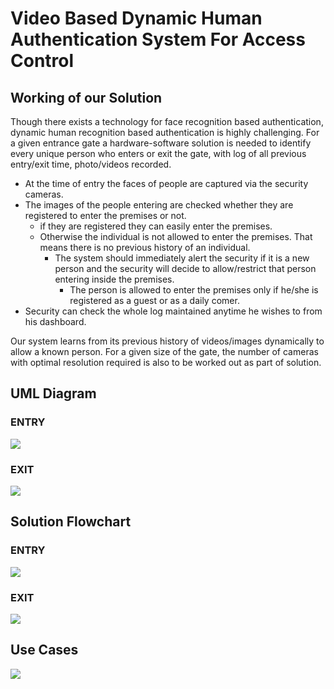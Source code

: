 # Video Based Dynamic Human Authentication System For Access Control

## Working of our Solution

Though there exists a technology for face recognition based authentication, dynamic human recognition based authentication is highly challenging. For a given entrance gate a hardware-software solution is needed to identify every unique person who enters or exit the gate, with log of all previous entry/exit time, photo/videos recorded. 
- At the time of entry the faces of people are captured via the security cameras.
-  The images of the people entering are checked whether they are registered to enter the premises or not.
     -  if they are registered they can easily enter the premises. 
     - Otherwise the individual is not allowed to enter the premises. That means there is no previous history of an individual. 
        - The system should immediately alert the security if it is a new person and the security will decide to allow/restrict that person entering inside the premises. 
            -  The person is allowed to enter the premises only if he/she  is registered as a guest or as a daily comer. 
- Security can check the whole log maintained anytime he  wishes to from his dashboard.

Our system  learns from its previous history of videos/images dynamically to allow a known person. For a given size of the gate, the number of cameras with optimal resolution required is also to be worked out as part of solution.


## UML Diagram 

### ENTRY

[![](https://mermaid.ink/img/eyJjb2RlIjoic2VxdWVuY2VEaWFncmFtXG5QZXJzb24gLT4-IENhbWVyYTogRmV0Y2hlcyBldmVyeSBmcmFtZVxuQ2FtZXJhIC0tPiBBV1MgYW5kIERhdGFiYXNlOiBQcm9jZXNzZXMgdGhlIGZyYW1lIGFuZCBDaGVja3Mga25vd24gb3IgdW5rbm93blxuQVdTIGFuZCBEYXRhYmFzZSAtLT4-IExvZyBFbnRyeSA6IEtub3duICBcbkFXUyBhbmQgRGF0YWJhc2UgLS1YIFNlY3VyaXR5IDogVW5rbm93biBOb3RpZmllZFxuU2VjdXJpdHkgLT4-IFBlcnNvbiA6IFNlY3VyaXR5IENoZWNrXG5QZXJzb24gLS0-PiBBV1MgYW5kIERhdGFiYXNlOiBDaGVja2luZyBjbGVhciBhbmQgUmVnaXN0cmF0aW9uIGRvbmVcbkFXUyBhbmQgRGF0YWJhc2UgLS0-PiBMb2cgRW50cnkgOiBFbnRyeSBvZiB0aGUgbmV3IHJlZ2lzdHJhdGlvblxuTG9nIEVudHJ5IC0-PiBTZWN1cml0eSA6IE5ldyBFbnRyeSBOb3RpZmllZFxuIiwibWVybWFpZCI6eyJ0aGVtZSI6ImRlZmF1bHQifX0)](https://mermaid-js.github.io/mermaid-live-editor/#/edit/eyJjb2RlIjoic2VxdWVuY2VEaWFncmFtXG5QZXJzb24gLT4-IENhbWVyYTogRmV0Y2hlcyBldmVyeSBmcmFtZVxuQ2FtZXJhIC0tPiBBV1MgYW5kIERhdGFiYXNlOiBQcm9jZXNzZXMgdGhlIGZyYW1lIGFuZCBDaGVja3Mga25vd24gb3IgdW5rbm93blxuQVdTIGFuZCBEYXRhYmFzZSAtLT4-IExvZyBFbnRyeSA6IEtub3duICBcbkFXUyBhbmQgRGF0YWJhc2UgLS1YIFNlY3VyaXR5IDogVW5rbm93biBOb3RpZmllZFxuU2VjdXJpdHkgLT4-IFBlcnNvbiA6IFNlY3VyaXR5IENoZWNrXG5QZXJzb24gLS0-PiBBV1MgYW5kIERhdGFiYXNlOiBDaGVja2luZyBjbGVhciBhbmQgUmVnaXN0cmF0aW9uIGRvbmVcbkFXUyBhbmQgRGF0YWJhc2UgLS0-PiBMb2cgRW50cnkgOiBFbnRyeSBvZiB0aGUgbmV3IHJlZ2lzdHJhdGlvblxuTG9nIEVudHJ5IC0-PiBTZWN1cml0eSA6IE5ldyBFbnRyeSBOb3RpZmllZFxuIiwibWVybWFpZCI6eyJ0aGVtZSI6ImRlZmF1bHQifX0)

### EXIT
[![](https://mermaid.ink/img/eyJjb2RlIjoic2VxdWVuY2VEaWFncmFtXG5QZXJzb24gLT4-IENhbWVyYTogRmV0Y2hlcyBldmVyeSBmcmFtZVxuQ2FtZXJhIC0tPiBBV1MgYW5kIERhdGFiYXNlOiBQcm9jZXNzZXMgdGhlIGZyYW1lIGFuZCBDaGVja3Mgd2hvIHRoZSBwZXJzb24gaXNcbkFXUyBhbmQgRGF0YWJhc2UgLS0-PiBMb2cgRW50cnkgOiBFeGl0IHRpbWUgb2YgdGhlIHBlcnNvbiB1cGRhdGVkIGF1dG9tYXRpY2FsbHkgICIsIm1lcm1haWQiOnsidGhlbWUiOiJkZWZhdWx0In19)](https://mermaid-js.github.io/mermaid-live-editor/#/edit/eyJjb2RlIjoic2VxdWVuY2VEaWFncmFtXG5QZXJzb24gLT4-IENhbWVyYTogRmV0Y2hlcyBldmVyeSBmcmFtZVxuQ2FtZXJhIC0tPiBBV1MgYW5kIERhdGFiYXNlOiBQcm9jZXNzZXMgdGhlIGZyYW1lIGFuZCBDaGVja3Mgd2hvIHRoZSBwZXJzb24gaXNcbkFXUyBhbmQgRGF0YWJhc2UgLS0-PiBMb2cgRW50cnkgOiBFeGl0IHRpbWUgb2YgdGhlIHBlcnNvbiB1cGRhdGVkIGF1dG9tYXRpY2FsbHkgICIsIm1lcm1haWQiOnsidGhlbWUiOiJkZWZhdWx0In19) 


## Solution Flowchart

### ENTRY

[![](https://mermaid.ink/img/eyJjb2RlIjoiZ3JhcGggTFJcbkFbUGVyc29uXSAtLUNhbWVyYSBjYXB0dXJlcyBhbmQgZGV0ZWN0cyAtLT4gQigoS25vd24pKVxuQS0tQ2FtZXJhIGNhcHR1cmVzIGFuZCBkZXRlY3RzIC0tPiBDKChVbmtub3duKSlcbkIgLS0-IEQoQWxsb3dzIEVudHJ5KVxuRCAtLT4gR3tEYXRhYmFzZSBMb2cgRW50cnl9XG5DIC0tPiBFKFNlY3VyaXR5IENoZWNrKVxuRSAtLUFsbG93cy0tPiBGKChSZWdpc3RlcikpXG5GIC0tPiBLKChBbGxvd3MgRW50cnkpKVxuSyAtLT4gSHtEYXRhYmFzZSBMb2cgRW50cnl9XG5HIC0tPiBJW1NlY3VyaXR5IE9mZmljZV1cbkggLS0-IEkiLCJtZXJtYWlkIjp7InRoZW1lIjoiZGVmYXVsdCJ9fQ)](https://mermaid-js.github.io/mermaid-live-editor/#/edit/eyJjb2RlIjoiZ3JhcGggTFJcbkFbUGVyc29uXSAtLUNhbWVyYSBjYXB0dXJlcyBhbmQgZGV0ZWN0cyAtLT4gQigoS25vd24pKVxuQS0tQ2FtZXJhIGNhcHR1cmVzIGFuZCBkZXRlY3RzIC0tPiBDKChVbmtub3duKSlcbkIgLS0-IEQoQWxsb3dzIEVudHJ5KVxuRCAtLT4gR3tEYXRhYmFzZSBMb2cgRW50cnl9XG5DIC0tPiBFKFNlY3VyaXR5IENoZWNrKVxuRSAtLUFsbG93cy0tPiBGKChSZWdpc3RlcikpXG5GIC0tPiBLKChBbGxvd3MgRW50cnkpKVxuSyAtLT4gSHtEYXRhYmFzZSBMb2cgRW50cnl9XG5HIC0tPiBJW1NlY3VyaXR5IE9mZmljZV1cbkggLS0-IEkiLCJtZXJtYWlkIjp7InRoZW1lIjoiZGVmYXVsdCJ9fQ)

### EXIT

[![](https://mermaid.ink/img/eyJjb2RlIjoiZ3JhcGggTFJcbkFbUGVyc29uXSAtLUNhbWVyYSBjYXB0dXJlcyBhbmQgZGV0ZWN0cyAtLT4gQigoS25vd24pKVxuQiAtLT4gQ1tVcGRhdGVzIHRoZSBMb2cgd2l0aCB0aGUgZGV0ZWN0ZWQgcGVyc29uJ3MgZXhpdCB0aW1lXSAgIiwibWVybWFpZCI6eyJ0aGVtZSI6ImRlZmF1bHQifX0)](https://mermaid-js.github.io/mermaid-live-editor/#/edit/eyJjb2RlIjoiZ3JhcGggTFJcbkFbUGVyc29uXSAtLUNhbWVyYSBjYXB0dXJlcyBhbmQgZGV0ZWN0cyAtLT4gQigoS25vd24pKVxuQiAtLT4gQ1tVcGRhdGVzIHRoZSBMb2cgd2l0aCB0aGUgZGV0ZWN0ZWQgcGVyc29uJ3MgZXhpdCB0aW1lXSAgIiwibWVybWFpZCI6eyJ0aGVtZSI6ImRlZmF1bHQifX0)


## Use Cases 

[![](https://mermaid.ink/img/eyJjb2RlIjoiZ3JhcGggVEJcbkEoSFVNQU4gQVVUSEVOVElDQVRJT04gU1lTVEVNKSAtLT4gQigoU0NIT09MUykpXG5BLS0-QygoQ09MTEVHRVMvIFVOSVZFUlNJVElFUykpXG5BLS0-RCgoT0ZGSUNFUykpXG5BLS0-RSgoUkVTSURFTlRJQUwgQ09NUExFWEVTKSlcbkEtLT5GKChCSUcgTUFOU0lPTlMpKSIsIm1lcm1haWQiOnsidGhlbWUiOiJkZWZhdWx0In19)](https://mermaid-js.github.io/mermaid-live-editor/#/edit/eyJjb2RlIjoiZ3JhcGggVEJcbkEoSFVNQU4gQVVUSEVOVElDQVRJT04gU1lTVEVNKSAtLT4gQigoU0NIT09MUykpXG5BLS0-QygoQ09MTEVHRVMvIFVOSVZFUlNJVElFUykpXG5BLS0-RCgoT0ZGSUNFUykpXG5BLS0-RSgoUkVTSURFTlRJQUwgQ09NUExFWEVTKSlcbkEtLT5GKChCSUcgTUFOU0lPTlMpKSIsIm1lcm1haWQiOnsidGhlbWUiOiJkZWZhdWx0In19)
